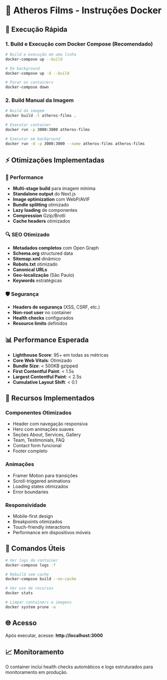 # 🐳 Atheros Films - Instruções Docker

## 🚀 Execução Rápida

### 1. Build e Execução com Docker Compose (Recomendado)

```bash
# Build e execução em uma linha
docker-compose up --build

# Em background
docker-compose up -d --build

# Parar os containers
docker-compose down
```

### 2. Build Manual da Imagem

```bash
# Build da imagem
docker build -t atheros-films .

# Executar container
docker run -p 3000:3000 atheros-films

# Executar em background
docker run -d -p 3000:3000 --name atheros-films atheros-films
```

## ⚡ Otimizações Implementadas

### 🎯 Performance
- **Multi-stage build** para imagem mínima
- **Standalone output** do Next.js
- **Image optimization** com WebP/AVIF
- **Bundle splitting** otimizado
- **Lazy loading** de componentes
- **Compression** Gzip/Brotli
- **Cache headers** otimizados

### 🔍 SEO Otimizado
- **Metadados completos** com Open Graph
- **Schema.org** structured data
- **Sitemap.xml** dinâmico
- **Robots.txt** otimizado
- **Canonical URLs**
- **Geo-localização** (São Paulo)
- **Keywords** estratégicas

### 🛡️ Segurança
- **Headers de segurança** (XSS, CSRF, etc.)
- **Non-root user** no container
- **Health checks** configurados
- **Resource limits** definidos

## 📊 Performance Esperada

- **Lighthouse Score**: 95+ em todas as métricas
- **Core Web Vitals**: Otimizado
- **Bundle Size**: < 500KB gzipped
- **First Contentful Paint**: < 1.5s
- **Largest Contentful Paint**: < 2.5s
- **Cumulative Layout Shift**: < 0.1

## 🎨 Recursos Implementados

### Componentes Otimizados
- Header com navegação responsiva
- Hero com animações suaves
- Seções About, Services, Gallery
- Team, Testimonials, FAQ
- Contact form funcional
- Footer completo

### Animações
- Framer Motion para transições
- Scroll-triggered animations
- Loading states otimizados
- Error boundaries

### Responsividade
- Mobile-first design
- Breakpoints otimizados
- Touch-friendly interactions
- Performance em dispositivos móveis

## 🔧 Comandos Úteis

```bash
# Ver logs do container
docker-compose logs -f

# Rebuild sem cache
docker-compose build --no-cache

# Ver uso de recursos
docker stats

# Limpar containers e imagens
docker system prune -a
```

## 🌐 Acesso

Após executar, acesse: **http://localhost:3000**

## 📈 Monitoramento

O container inclui health checks automáticos e logs estruturados para monitoramento em produção.
